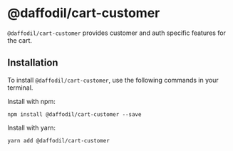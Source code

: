 # @daffodil/cart-customer
`@daffodil/cart-customer` provides customer and auth specific features for the cart.

## Installation
To install `@daffodil/cart-customer`, use the following commands in your terminal.

Install with npm:
```
npm install @daffodil/cart-customer --save
```

Install with yarn:
```
yarn add @daffodil/cart-customer
```